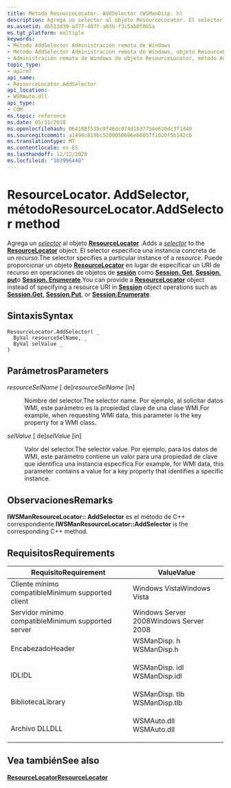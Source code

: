 ```yaml
---
title: Método ResourceLocator. AddSelector (WSManDisp. h)
description: Agrega un selector al objeto ResourceLocator. El selector especifica una instancia concreta de un recurso.
ms.assetid: 4b513d39-a377-487f-a03b-f3c5ab0f0b5a
ms.tgt_platform: multiple
keywords:
- Método AddSelector Administración remota de Windows
- Método AddSelector Administración remota de Windows, objeto ResourceLocator
- Administración remota de Windows de objeto ResourceLocator, método AddSelector
topic_type:
- apiref
api_name:
- ResourceLocator.AddSelector
api_location:
- WSMAuto.dll
api_type:
- COM
ms.topic: reference
ms.date: 05/31/2018
ms.openlocfilehash: 064108f535c9f46dc074d1b37754e626dc3f1d40
ms.sourcegitcommit: a1494c819bc5200050696e66057f1020f5b142cb
ms.translationtype: MT
ms.contentlocale: es-ES
ms.lasthandoff: 12/12/2020
ms.locfileid: "103996440"
---
```

# <a name="resourcelocatoraddselector-method"></a><span data-ttu-id="af231-107">ResourceLocator. AddSelector, método</span><span class="sxs-lookup"><span data-stu-id="af231-107">ResourceLocator.AddSelector method</span></span>

<span data-ttu-id="af231-108">Agrega un [*selector*](windows-remote-management-glossary.md) al objeto [**ResourceLocator**](resourcelocator.md) .</span><span class="sxs-lookup"><span data-stu-id="af231-108">Adds a [*selector*](windows-remote-management-glossary.md) to the [**ResourceLocator**](resourcelocator.md) object.</span></span> <span data-ttu-id="af231-109">El selector especifica una instancia concreta de un *recurso*.</span><span class="sxs-lookup"><span data-stu-id="af231-109">The selector specifies a particular instance of a *resource*.</span></span> <span data-ttu-id="af231-110">Puede proporcionar un objeto [**ResourceLocator**](resourcelocator.md) en lugar de especificar un URI de recurso en operaciones de objetos de [**sesión**](session.md) como [**Session. Get**](session-get.md), [**Session. put**](session-put.md)o [**Session. Enumerate**](session-enumerate.md).</span><span class="sxs-lookup"><span data-stu-id="af231-110">You can provide a [**ResourceLocator**](resourcelocator.md) object instead of specifying a resource URI in [**Session**](session.md) object operations such as [**Session.Get**](session-get.md), [**Session.Put**](session-put.md), or [**Session.Enumerate**](session-enumerate.md).</span></span>

## <a name="syntax"></a><span data-ttu-id="af231-111">Sintaxis</span><span class="sxs-lookup"><span data-stu-id="af231-111">Syntax</span></span>


```VB
ResourceLocator.AddSelector( _
  ByVal resourceSelName, _
  ByVal selValue _
)
```



## <a name="parameters"></a><span data-ttu-id="af231-112">Parámetros</span><span class="sxs-lookup"><span data-stu-id="af231-112">Parameters</span></span>

<dl> <dt>

<span data-ttu-id="af231-113">*resourceSelName* \[ de\]</span><span class="sxs-lookup"><span data-stu-id="af231-113">*resourceSelName* \[in\]</span></span>
</dt> <dd>

<span data-ttu-id="af231-114">Nombre del selector.</span><span class="sxs-lookup"><span data-stu-id="af231-114">The selector name.</span></span> <span data-ttu-id="af231-115">Por ejemplo, al solicitar datos WMI, este parámetro es la propiedad clave de una clase WMI.</span><span class="sxs-lookup"><span data-stu-id="af231-115">For example, when requesting WMI data, this parameter is the key property for a WMI class.</span></span>

</dd> <dt>

<span data-ttu-id="af231-116">*selValue* \[ de\]</span><span class="sxs-lookup"><span data-stu-id="af231-116">*selValue* \[in\]</span></span>
</dt> <dd>

<span data-ttu-id="af231-117">Valor del selector.</span><span class="sxs-lookup"><span data-stu-id="af231-117">The selector value.</span></span> <span data-ttu-id="af231-118">Por ejemplo, para los datos de WMI, este parámetro contiene un valor para una propiedad de clave que identifica una instancia específica.</span><span class="sxs-lookup"><span data-stu-id="af231-118">For example, for WMI data, this parameter contains a value for a key property that identifies a specific instance.</span></span>

</dd> </dl>

## <a name="remarks"></a><span data-ttu-id="af231-119">Observaciones</span><span class="sxs-lookup"><span data-stu-id="af231-119">Remarks</span></span>

<span data-ttu-id="af231-120">**IWSManResourceLocator:: AddSelector** es el método de C++ correspondiente.</span><span class="sxs-lookup"><span data-stu-id="af231-120">**IWSManResourceLocator::AddSelector** is the corresponding C++ method.</span></span>

## <a name="requirements"></a><span data-ttu-id="af231-121">Requisitos</span><span class="sxs-lookup"><span data-stu-id="af231-121">Requirements</span></span>



| <span data-ttu-id="af231-122">Requisito</span><span class="sxs-lookup"><span data-stu-id="af231-122">Requirement</span></span> | <span data-ttu-id="af231-123">Value</span><span class="sxs-lookup"><span data-stu-id="af231-123">Value</span></span> |
|-------------------------------------|------------------------------------------------------------------------------------------|
| <span data-ttu-id="af231-124">Cliente mínimo compatible</span><span class="sxs-lookup"><span data-stu-id="af231-124">Minimum supported client</span></span><br/> | <span data-ttu-id="af231-125">Windows Vista</span><span class="sxs-lookup"><span data-stu-id="af231-125">Windows Vista</span></span><br/>                                                                 |
| <span data-ttu-id="af231-126">Servidor mínimo compatible</span><span class="sxs-lookup"><span data-stu-id="af231-126">Minimum supported server</span></span><br/> | <span data-ttu-id="af231-127">Windows Server 2008</span><span class="sxs-lookup"><span data-stu-id="af231-127">Windows Server 2008</span></span><br/>                                                           |
| <span data-ttu-id="af231-128">Encabezado</span><span class="sxs-lookup"><span data-stu-id="af231-128">Header</span></span><br/>                   | <dl> <span data-ttu-id="af231-129"><dt>WSManDisp. h</dt></span><span class="sxs-lookup"><span data-stu-id="af231-129"><dt>WSManDisp.h</dt></span></span> </dl>   |
| <span data-ttu-id="af231-130">IDL</span><span class="sxs-lookup"><span data-stu-id="af231-130">IDL</span></span><br/>                      | <dl> <span data-ttu-id="af231-131"><dt>WSManDisp. idl</dt></span><span class="sxs-lookup"><span data-stu-id="af231-131"><dt>WSManDisp.idl</dt></span></span> </dl> |
| <span data-ttu-id="af231-132">Biblioteca</span><span class="sxs-lookup"><span data-stu-id="af231-132">Library</span></span><br/>                  | <dl> <span data-ttu-id="af231-133"><dt>WSManDisp. tlb</dt></span><span class="sxs-lookup"><span data-stu-id="af231-133"><dt>WSManDisp.tlb</dt></span></span> </dl> |
| <span data-ttu-id="af231-134">Archivo DLL</span><span class="sxs-lookup"><span data-stu-id="af231-134">DLL</span></span><br/>                      | <dl> <span data-ttu-id="af231-135"><dt>WSMAuto.dll</dt></span><span class="sxs-lookup"><span data-stu-id="af231-135"><dt>WSMAuto.dll</dt></span></span> </dl>   |



## <a name="see-also"></a><span data-ttu-id="af231-136">Vea también</span><span class="sxs-lookup"><span data-stu-id="af231-136">See also</span></span>

<dl> <dt>

[<span data-ttu-id="af231-137">**ResourceLocator**</span><span class="sxs-lookup"><span data-stu-id="af231-137">**ResourceLocator**</span></span>](resourcelocator.md)
</dt> </dl>

 

 





